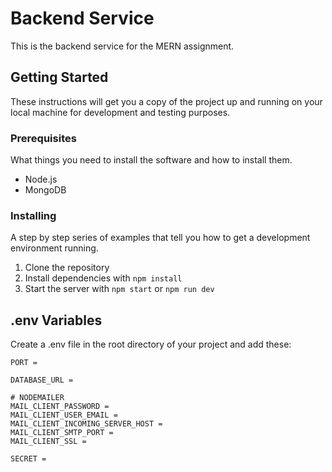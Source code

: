 # Backend Service

This is the backend service for the MERN assignment.

## Getting Started

These instructions will get you a copy of the project up and running on your local machine for development and testing purposes.

### Prerequisites

What things you need to install the software and how to install them.

- Node.js
- MongoDB

### Installing

A step by step series of examples that tell you how to get a development environment running.

1. Clone the repository
2. Install dependencies with `npm install`
3. Start the server with `npm start` or `npm run dev`

## .env Variables

Create a .env file in the root directory of your project and add these:

```env
PORT =

DATABASE_URL = 

# NODEMAILER
MAIL_CLIENT_PASSWORD = 
MAIL_CLIENT_USER_EMAIL = 
MAIL_CLIENT_INCOMING_SERVER_HOST = 
MAIL_CLIENT_SMTP_PORT = 
MAIL_CLIENT_SSL = 

SECRET = 
```

